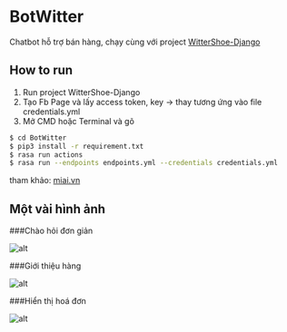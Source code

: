 # BotWitter

Chatbot hỗ trợ bán hàng, chạy cùng với project [WitterShoe-Django](https://github.com/ndj-no/WitterShoe-Django)

## How to run
1. Run project WitterShoe-Django
2. Tạo Fb Page và lấy access token, key -> thay tương ứng vào file credentials.yml
2. Mở CMD hoặc Terminal và gõ

```bash
$ cd BotWitter
$ pip3 install -r requirement.txt
$ rasa run actions
$ rasa run --endpoints endpoints.yml --credentials credentials.yml
```

tham khảo: [miai.vn](https://www.miai.vn/tag/rasa/)

## Một vài hình ảnh

###Chào hỏi đơn giản

![alt](https://i.imgur.com/vL2GMgS.png)



###Giới thiệu hàng

![alt](https://i.imgur.com/HO6geXt.png)



###Hiển thị hoá đơn

![alt](https://i.imgur.com/bWLpoWW.png)

